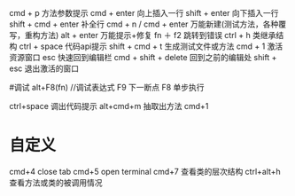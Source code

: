 cmd + p 方法参数提示
cmd + enter 向上插入一行
shift + enter 向下插入一行
shift + cmd + enter 补全行
cmd + n / cmd +  enter 万能新建(测试方法，各种覆写，重构方法)
alt +  enter 万能提示+修复
fn ＋ f2 跳转到错误
ctrl + h 类继承结构
ctrl + space 代码api提示
shift + cmd + t 生成测试文件或方法
cmd + 1 激活资源窗口
esc 快速回到编辑栏
cmd + shift + delete 回到之前的编辑处
shift + esc 退出激活的窗口

#调试
alt+F8(fn) //调试表达式
F9 下一断点
F8 单步执行

ctrl+space 调出代码提示
alt+cmd+m 抽取出方法
cmd+1
# 自定义
cmd+4 close tab
cmd+5 open terminal 
cmd+7 查看类的层次结构
ctrl+alt+h 查看方法或类的被调用情况

